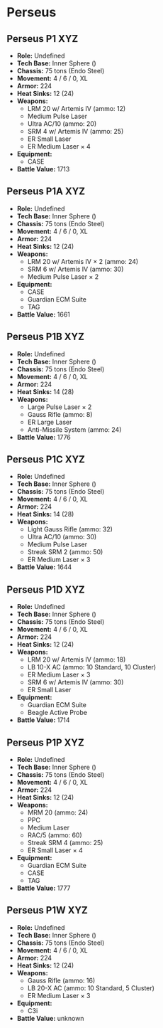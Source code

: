 # Perseus
## Perseus P1 XYZ
- **Role:** Undefined
- **Tech Base:** Inner Sphere ()
- **Chassis:** 75 tons (Endo Steel)
- **Movement:** 4 / 6 / 0, XL
- **Armor:** 224
- **Heat Sinks:** 12 (24)
- **Weapons:**
  - LRM 20 w/ Artemis IV (ammo: 12)
  - Medium Pulse Laser
  - Ultra AC/10 (ammo: 20)
  - SRM 4 w/ Artemis IV (ammo: 25)
  - ER Small Laser
  - ER Medium Laser × 4
- **Equipment:**
  - CASE
- **Battle Value:** 1713

## Perseus P1A XYZ
- **Role:** Undefined
- **Tech Base:** Inner Sphere ()
- **Chassis:** 75 tons (Endo Steel)
- **Movement:** 4 / 6 / 0, XL
- **Armor:** 224
- **Heat Sinks:** 12 (24)
- **Weapons:**
  - LRM 20 w/ Artemis IV × 2 (ammo: 24)
  - SRM 6 w/ Artemis IV (ammo: 30)
  - Medium Pulse Laser × 2
- **Equipment:**
  - CASE
  - Guardian ECM Suite
  - TAG
- **Battle Value:** 1661

## Perseus P1B XYZ
- **Role:** Undefined
- **Tech Base:** Inner Sphere ()
- **Chassis:** 75 tons (Endo Steel)
- **Movement:** 4 / 6 / 0, XL
- **Armor:** 224
- **Heat Sinks:** 14 (28)
- **Weapons:**
  - Large Pulse Laser × 2
  - Gauss Rifle (ammo: 8)
  - ER Large Laser
  - Anti-Missile System (ammo: 24)
- **Battle Value:** 1776

## Perseus P1C XYZ
- **Role:** Undefined
- **Tech Base:** Inner Sphere ()
- **Chassis:** 75 tons (Endo Steel)
- **Movement:** 4 / 6 / 0, XL
- **Armor:** 224
- **Heat Sinks:** 14 (28)
- **Weapons:**
  - Light Gauss Rifle (ammo: 32)
  - Ultra AC/10 (ammo: 30)
  - Medium Pulse Laser
  - Streak SRM 2 (ammo: 50)
  - ER Medium Laser × 3
- **Battle Value:** 1644

## Perseus P1D XYZ
- **Role:** Undefined
- **Tech Base:** Inner Sphere ()
- **Chassis:** 75 tons (Endo Steel)
- **Movement:** 4 / 6 / 0, XL
- **Armor:** 224
- **Heat Sinks:** 12 (24)
- **Weapons:**
  - LRM 20 w/ Artemis IV (ammo: 18)
  - LB 10-X AC (ammo: 10 Standard, 10 Cluster)
  - ER Medium Laser × 3
  - SRM 6 w/ Artemis IV (ammo: 30)
  - ER Small Laser
- **Equipment:**
  - Guardian ECM Suite
  - Beagle Active Probe
- **Battle Value:** 1714

## Perseus P1P XYZ
- **Role:** Undefined
- **Tech Base:** Inner Sphere ()
- **Chassis:** 75 tons (Endo Steel)
- **Movement:** 4 / 6 / 0, XL
- **Armor:** 224
- **Heat Sinks:** 12 (24)
- **Weapons:**
  - MRM 20 (ammo: 24)
  - PPC
  - Medium Laser
  - RAC/5 (ammo: 60)
  - Streak SRM 4 (ammo: 25)
  - ER Small Laser × 4
- **Equipment:**
  - Guardian ECM Suite
  - CASE
  - TAG
- **Battle Value:** 1777

## Perseus P1W XYZ
- **Role:** Undefined
- **Tech Base:** Inner Sphere ()
- **Chassis:** 75 tons (Endo Steel)
- **Movement:** 4 / 6 / 0, XL
- **Armor:** 224
- **Heat Sinks:** 12 (24)
- **Weapons:**
  - Gauss Rifle (ammo: 16)
  - LB 20-X AC (ammo: 10 Standard, 5 Cluster)
  - ER Medium Laser × 3
- **Equipment:**
  - C3i
- **Battle Value:** unknown

